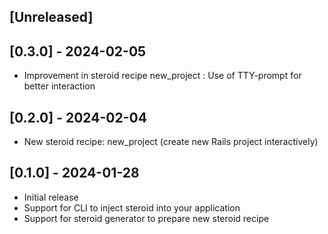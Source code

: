 ## [Unreleased]

## [0.3.0] - 2024-02-05

- Improvement in steroid recipe new_project : Use of TTY-prompt for better interaction

## [0.2.0] - 2024-02-04

- New steroid recipe: new_project (create new Rails project interactively)

## [0.1.0] - 2024-01-28

- Initial release
- Support for CLI to inject steroid into your application
- Support for steroid generator to prepare new steroid recipe
